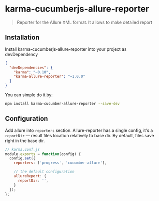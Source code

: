 # karma-cucumberjs-allure-reporter

> Reporter for the Allure XML format. It allows to make detailed report

## Installation

Install karma-cucumberjs-allure-reporter into your project as devDependency
```json
{
  "devDependencies": {
    "karma": "~0.10",
    "karma-allure-reporter": "~1.0.0"
  }
}
```

You can simple do it by:
```bash
npm install karma-cucumber-allure-reporter --save-dev
```

## Configuration

Add allure into `reporters` section.
Allure-reporter has a single config, it's a `reportDir` &mdash; result files location relatively to base dir. By default,
files save right in the base dir.

```js
// karma.conf.js
module.exports = function(config) {
  config.set({
    reporters: ['progress', 'cucumber-allure'],

    // the default configuration
    allureReport: {
      reportDir: '',
    }
  });
};
```